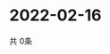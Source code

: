 # 2022-02-16
  共 0条

  <!-- BEGIN -->
  <!-- 最后更新时间Wed Feb 16 2022 02:28:08 GMT+0000 (Coordinated Universal Time) -->
  
  <!-- END -->
  
  